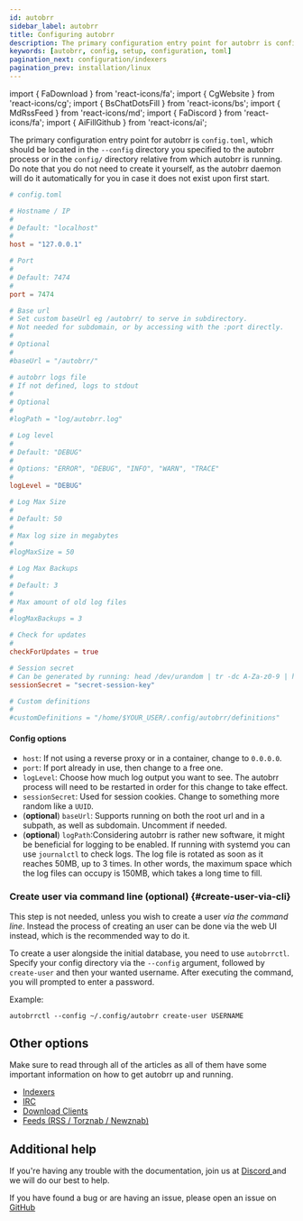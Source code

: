 ```yaml
---
id: autobrr
sidebar_label: autobrr
title: Configuring autobrr
description: The primary configuration entry point for autobrr is config.toml, which should be located in the config directory you specified to the autobrr process or in the config directory relative from which autobrr is running.
keywords: [autobrr, config, setup, configuration, toml]
pagination_next: configuration/indexers
pagination_prev: installation/linux
---
```


import { FaDownload } from 'react-icons/fa';
import { CgWebsite } from 'react-icons/cg';
import { BsChatDotsFill } from 'react-icons/bs';
import { MdRssFeed } from 'react-icons/md';
import { FaDiscord } from 'react-icons/fa';
import { AiFillGithub } from 'react-icons/ai';

The primary configuration entry point for autobrr is `config.toml`, which should be located in the `--config` directory you specified to the autobrr process or in the `config/` directory relative from which autobrr is running. Do note that you do not need to create it yourself, as the autobrr daemon will do it automatically for you in case it does not exist upon first start.

```toml title="config.toml"
# config.toml

# Hostname / IP
#
# Default: "localhost"
#
host = "127.0.0.1"

# Port
#
# Default: 7474
#
port = 7474

# Base url
# Set custom baseUrl eg /autobrr/ to serve in subdirectory.
# Not needed for subdomain, or by accessing with the :port directly.
#
# Optional
#
#baseUrl = "/autobrr/"

# autobrr logs file
# If not defined, logs to stdout
#
# Optional
#
#logPath = "log/autobrr.log"

# Log level
#
# Default: "DEBUG"
#
# Options: "ERROR", "DEBUG", "INFO", "WARN", "TRACE"
#
logLevel = "DEBUG"

# Log Max Size
#
# Default: 50
#
# Max log size in megabytes
#
#logMaxSize = 50

# Log Max Backups
#
# Default: 3
#
# Max amount of old log files
#
#logMaxBackups = 3

# Check for updates
#
checkForUpdates = true

# Session secret
# Can be generated by running: head /dev/urandom | tr -dc A-Za-z0-9 | head -c16
sessionSecret = "secret-session-key"

# Custom definitions
#
#customDefinitions = "/home/$YOUR_USER/.config/autobrr/definitions"
```

#### Config options

- `host`: If not using a reverse proxy or in a container, change to `0.0.0.0`.
- `port`: If port already in use, then change to a free one.
- `logLevel`: Choose how much log output you want to see. The autobrr process will need to be restarted in order for this change to take effect.
- `sessionSecret`: Used for session cookies. Change to something more random like a `UUID`.
- (**optional**) `baseUrl`: Supports running on both the root url and in a subpath, as well as subdomain. Uncomment if needed.
- (**optional**) `logPath`:Considering autobrr is rather new software, it might be beneficial for logging to be enabled. If running with systemd you can use `journalctl` to check logs. The log file is rotated as soon as it reaches 50MB, up to 3 times. In other words, the maximum space which the log files can occupy is 150MB, which takes a long time to fill.

### Create user via command line (optional) {#create-user-via-cli}

This step is not needed, unless you wish to create a user _via the command line_. Instead the process of creating an user can be done via the web UI instead, which is the recommended way to do it.

To create a user alongside the initial database, you need to use `autobrrctl`. Specify your config directory via the `--config` argument, followed by `create-user` and then your wanted username. After executing the command, you will prompted to enter a password.

Example:

```shell
autobrrctl --config ~/.config/autobrr create-user USERNAME
```

## Other options

Make sure to read through all of the articles as all of them have some important information on how to get autobrr up and running.

- [Indexers <CgWebsite />](/configuration/indexers)
- [IRC <BsChatDotsFill />](/configuration/irc)
- [Download Clients <FaDownload />](/configuration/download-clients/dedicated)
- [Feeds (RSS / Torznab / Newznab) <MdRssFeed />](/configuration/feeds)

## Additional help

If you're having any trouble with the documentation, join us at [Discord <FaDiscord />](https://discord.gg/WQ2eUycxyT) and we will do our best to help.

If you have found a bug or are having an issue, please open an issue on [GitHub <AiFillGithub />](https://github.com/autobrr/autobrr/issues/)
